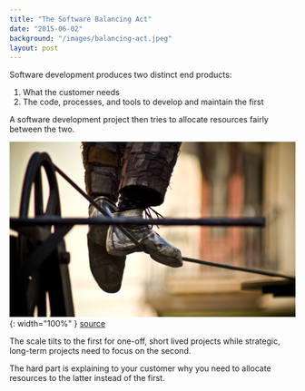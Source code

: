 ```yaml
---
title: "The Software Balancing Act"
date: "2015-06-02"
background: "/images/balancing-act.jpeg"
layout: post
---
```


Software development produces two distinct end products:

1. What the customer needs
2. The code, processes, and tools to develop and maintain the first

A software development project then tries to allocate resources fairly between the two.

![Image by Wiros](/images/balancing-act.jpeg){: width="100%" }
[source](https://www.flickr.com/photos/91515119@N00/1795141144)

The scale tilts to the first for one-off, short lived projects while strategic, long-term projects need to focus on the second. 

The hard part is explaining to your customer why you need to allocate resources to the latter instead of the first.
